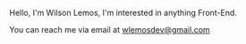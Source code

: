Hello, I'm Wilson Lemos, I'm interested in anything Front-End.

You can reach me via email at wlemosdev@gmail.com
